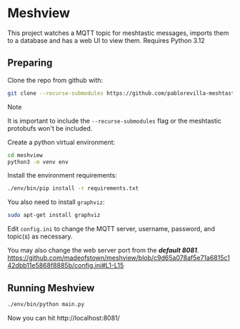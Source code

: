 # Meshview

This project watches a MQTT topic for meshtastic messages, imports them to a
database and has a web UI to view them.
Requires Python 3.12

## Preparing

Clone the repo from github with:
``` bash 
git clone --recurse-submodules https://github.com/pablorevilla-meshtastic/meshview.git
```
> [!NOTE]
> It is important to include the `--recurse-submodules` flag or the meshtastic protobufs won't be included.

Create a python virtual environment:
``` bash
cd meshview
python3 -m venv env
```
Install the environment requirements:
``` bash
./env/bin/pip install -r requirements.txt
```
You also need to install `graphviz`:
``` bash
sudo apt-get install graphviz
```
Edit `config.ini` to change the MQTT server, username, password, and topic(s) as necessary. 

You may also change the web server port from the ***default 8081***.
https://github.com/madeofstown/meshview/blob/c9d65a078af5e71a6815c142dbb11e5868f8885b/config.ini#L1-L15

## Running Meshview

``` bash
./env/bin/python main.py
```
Now you can hit http://localhost:8081/
